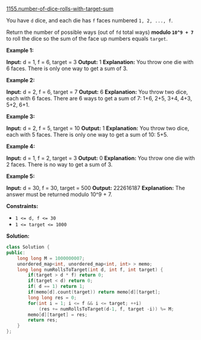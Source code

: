 [1155.number-of-dice-rolls-with-target-sum](https://leetcode.com/problems/number-of-dice-rolls-with-target-sum/)  

You have `d` dice, and each die has `f` faces numbered `1, 2, ..., f`.

Return the number of possible ways (out of `fd` total ways) **modulo `10^9 + 7`** to roll the dice so the sum of the face up numbers equals `target`.

**Example 1:**

**Input:** d = 1, f = 6, target = 3
**Output:** 1
**Explanation:** 
You throw one die with 6 faces.  There is only one way to get a sum of 3.

**Example 2:**

**Input:** d = 2, f = 6, target = 7
**Output:** 6
**Explanation:** 
You throw two dice, each with 6 faces.  There are 6 ways to get a sum of 7:
1+6, 2+5, 3+4, 4+3, 5+2, 6+1.

**Example 3:**

**Input:** d = 2, f = 5, target = 10
**Output:** 1
**Explanation:** 
You throw two dice, each with 5 faces.  There is only one way to get a sum of 10: 5+5.

**Example 4:**

**Input:** d = 1, f = 2, target = 3
**Output:** 0
**Explanation:** 
You throw one die with 2 faces.  There is no way to get a sum of 3.

**Example 5:**

**Input:** d = 30, f = 30, target = 500
**Output:** 222616187
**Explanation:** 
The answer must be returned modulo 10^9 + 7.

**Constraints:**

*   `1 <= d, f <= 30`
*   `1 <= target <= 1000`  



**Solution:**  

```cpp
class Solution {
public:
    long long M = 1000000007;
    unordered_map<int, unordered_map<int, int> > memo;
    long long numRollsToTarget(int d, int f, int target) {
        if(target > d * f) return 0;
        if(target < d) return 0;
        if( d == 1) return 1;
        if(memo[d].count(target)) return memo[d][target];
        long long res = 0;
        for(int i = 1; i <= f && i <= target; ++i) 
            (res += numRollsToTarget(d-1, f, target -i)) %= M;
        memo[d][target] = res;
        return res;
    }
};
```
      